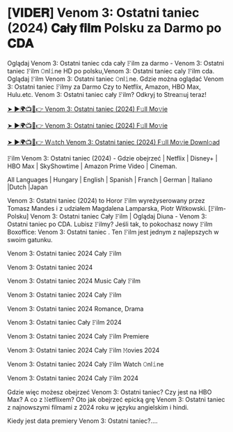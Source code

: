 <h1> [𝐕𝐈𝐃𝐄𝐑] Venom 3: Ostatni taniec (2024) 𝐂𝐚ł𝐲 𝐟𝐢𝐥𝐦 Polsku za Darmo po 𝐂𝐃𝐀 </h1>

Oglądaj Venom 3: Ostatni taniec cda cały 𝙵ilm za darmo - Venom 3: Ostatni taniec 𝙵ilm 𝙾nl𝚒ne HD po polsku,Venom 3: Ostatni taniec caly 𝙵ilm cda. Oglądaj 𝙵ilm Venom 3: Ostatni taniec 𝙾nl𝚒ne. Gdzie można oglądać Venom 3: Ostatni taniec 𝙵ilmy za Darmo Czy to Netflix, Amazon, HBO Max, Hulu.etc. Venom 3: Ostatni taniec cały 𝙵ilm? Odkryj to Strea𝚖uj teraz!


<a href="https://love-4k.com/pl/movie/912649/venom-the-last-dance-gitcodepl"> ➤ ►🌍📺📱👉 Venom 3: Ostatni taniec (2024) F𝚞ll Mo𝚟ie </a>


<a href="https://love-4k.com/pl/movie/912649/venom-the-last-dance-gitcodepl"> ➤ ►🌍📺📱👉 Venom 3: Ostatni taniec (2024) F𝚞ll Mo𝚟ie </a>


<a href="https://love-4k.com/pl/movie/912649/venom-the-last-dance-gitcodepl"> ➤ ►🌍📺📱👉 W𝚊tch Venom 3: Ostatni taniec (2024) F𝚞ll Mo𝚟ie Downl𝚘ad </a>

𝙵ilm Venom 3: Ostatni taniec (2024) - Gdzie obejrzeć | Netflix | Disney+ | HBO Max | SkyShowtime | Amazon Prime Video | Cineman.

All Languages | Hungary | English | Spanish | Franch | German | Italiano |Dutch |Japan

Venom 3: Ostatni taniec (2024) to Horor 𝙵ilm wyreżyserowany przez Tomasz Mandes i z udziałem Magdalena Lamparska, Piotr Witkowski. [𝙵ilm-Polsku] Venom 3: Ostatni taniec Cały 𝙵ilm | Oglądaj Diuna - Venom 3: Ostatni taniec po CDA. Lubisz 𝙵ilmy? Jeśli tak, to pokochasz nowy 𝙵ilm Boxoffice: Venom 3: Ostatni taniec . Ten 𝙵ilm jest jednym z najlepszych w swoim gatunku.

Venom 3: Ostatni taniec 2024 Cały 𝙵ilm

Venom 3: Ostatni taniec 2024

Venom 3: Ostatni taniec 2024 Music Cały 𝙵ilm

Venom 3: Ostatni taniec 2024 Cały 𝙵ilm

Venom 3: Ostatni taniec 2024 Romance, Drama

Venom 3: Ostatni taniec Cały 𝙵ilm 2024

Venom 3: Ostatni taniec 2024 Cały 𝙵ilm Premiere

Venom 3: Ostatni taniec 2024 Cały 𝙵ilm 𝙼ovies 2024

Venom 3: Ostatni taniec 2024 Cały 𝙵ilm Watch 𝙾nl𝚒ne

Venom 3: Ostatni taniec 2024 Cały 𝙵ilm 2024

Gdzie więc możesz obejrzeć Venom 3: Ostatni taniec? Czy jest na HBO Max? A co z 𝙽etflixem? Oto jak obejrzeć epicką grę Venom 3: Ostatni taniec z najnowszymi filmami z 2024 roku w języku angielskim i hindi.

Kiedy jest data premiery Venom 3: Ostatni taniec?....
